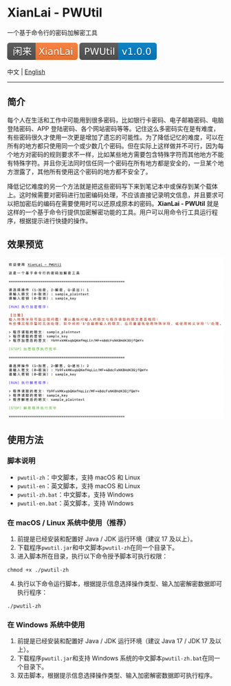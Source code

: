 # XianLai - PWUtil

一个基于命令行的密码加解密工具

![](./docs/xianlai-badge.svg) ![](./docs/pwutil-version-badge.svg)

中文 | [English](README_EN.md)

---

## 简介

每个人在生活和工作中可能用到很多密码，比如银行卡密码、电子邮箱密码、电脑登陆密码、APP 登陆密码、各个网站密码等等。记住这么多密码实在是有难度，有些密码很久才使用一次更是增加了遗忘的可能性。为了降低记忆的难度，可以在所有的地方都只使用同一个或少数几个密码。但在实际上这样做并不可行，因为每个地方对密码的规则要求不一样，比如某些地方需要包含特殊字符而其他地方不能有特殊字符。并且你无法同时信任同一个密码在所有地方都是安全的，一旦某个地方泄露了，其他所有使用这个密码的地方都不安全了。

降低记忆难度的另一个方法就是把这些密码写下来到笔记本中或保存到某个载体上。这时候需要对密码进行加密编码处理，不应该直接记录明文信息，并且要求可以把加密后的编码在需要使用时可以还原成原本的密码。**XianLai - PWUtil** 就是这样的一个基于命令行提供加密解密功能的工具。用户可以用命令行工具运行程序，根据提示进行快捷的操作。

## 效果预览

![](./docs/preview-zh.png)

## 使用方法

### 脚本说明

- `pwutil-zh`：中文脚本，支持 macOS 和 Linux 
- `pwutil-en`：英文脚本，支持 macOS 和 Linux 
- `pwutil-zh.bat`：中文脚本，支持 Windows
- `pwutil-en.bat`：英文脚本，支持 Windows

### 在 macOS / Linux 系统中使用（推荐）

1. 前提是已经安装和配置好 Java / JDK 运行环境（建议 17 及以上）。
2. 下载程序`pwutil.jar`和中文脚本`pwutil-zh`在同一个目录下。
3. 进入脚本所在目录，执行以下命令授予脚本可执行权限：

```shell
chmod +x ./pwutil-zh
```

4. 执行以下命令运行脚本，根据提示信息选择操作类型、输入加密解密数据即可执行程序：

```shell
./pwutil-zh
```

### 在 Windows 系统中使用

1. 前提是已经安装和配置好 Java / JDK 运行环境（建议  Java 17 / JDK 17 及以上）。
2. 下载程序`pwutil.jar`和支持 Windows 系统的中文脚本`pwutil-zh.bat`在同一个目录下。
3. 双击脚本，根据提示信息选择操作类型、输入加密解密数据即可执行程序。

